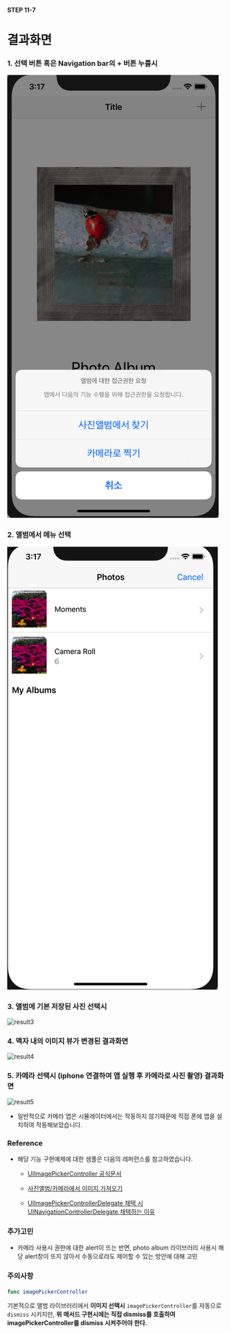 

**STEP 11-7**

# 결과화면



### 1. 선택 버튼 혹은 Navigation bar의 + 버튼 누를시

![result1](./images/step7-2/result1.png)



### 2. 앨범에서 메뉴 선택

![result2](./images/step7-2/result2.png)



### 3. 앨범에 기본 저장된 사진 선택시 

![result3](/Users/hw/CodeSquard/swift-photoframe/images/step7-2/result3.png)



### 4. 액자 내의 이미지 뷰가 변경된 결과화면

![result4](/Users/hw/CodeSquard/swift-photoframe/images/step7-2/result4.png)



### 5. 카메라 선택시 (iphone 연결하여 앱 실행 후 카메라로 사진 촬영) 결과화면

![result5](/Users/hw/CodeSquard/swift-photoframe/images/step7-2/result5.jpeg)

- 일반적으로 카메라 앱은 시뮬레이터에서는 작동하지 않기때문에 직접 폰에 앱을 설치하여 작동해보았습니다.



### Reference

- 해당 기능 구현예제에 대한 샘플은 다음의 레퍼런스를 참고하였습니다.

  - [UIImagePickerController 공식문서](https://developer.apple.com/documentation/uikit/uiimagepickercontroller)

  - [사진앨범/카메라에서 이미지 가져오기](https://zeddios.tistory.com/125)

  - [UIImagePickerControllerDelegate 채택 시 UINavigationControllerDelegate 채택하는 이유](https://forums.bignerdranch.com/t/why-uinavigationcontrollerdelegate/8498)

    

### 추가고민

- 카메라 사용시 권한에 대한 alert이 뜨는 반면, photo album 라이브러리 사용시 해당 alert창이 뜨지 않아서 수동으로라도 제어할 수 있는 방안에 대해 고민



### 주의사항

```swift
func imagePickerController
```

기본적으로 앨범 라이브러리에서 **이미지 선택시** `imagePickerController`를 자동으로 `dismiss` 시키지만, **위 메서드 구현시에는 직접 dismiss를 호출하여 imagePickerController를 dismiss 시켜주어야 한다.**

